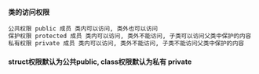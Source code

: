 #### 类的访问权限
```txt
公共权限 public 成员 类内可以访问, 类外也可以访问
保护权限 protected 成员 类内可以访问, 类外不能访问, 子类可以访问父类中保护的内容
私有权限 private 成员 类内可以访问, 类外不能访问, 子类不能访问父类中保护的内容
```
#### struct权限默认为公共public, class权限默认为私有 private